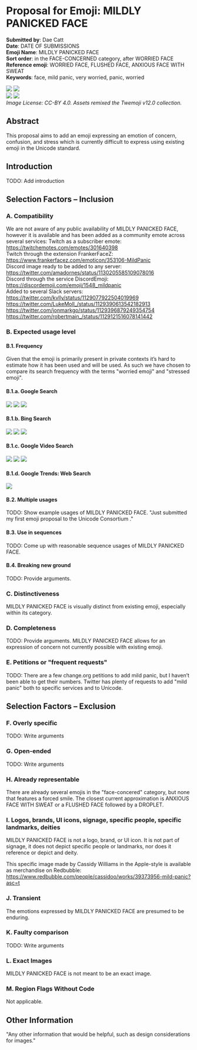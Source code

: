 # Proposal for Emoji: MILDLY PANICKED FACE

**Submitted by**: Dae Catt  
**Date**: DATE OF SUBMISSIONS  
**Emoji Name**: MILDLY PANICKED FACE  
**Sort order**: in the FACE-CONCERNED category, after WORRIED FACE  
**Reference emoji**: WORRIED FACE, FLUSHED FACE, ANXIOUS FACE WITH SWEAT  
**Keywords**: face, mild panic, very worried, panic, worried

![](emoji/mildly_panicked_face.png)
![](emoji/mildly_panicked_face_bw.png)  
![](emoji/mildly_panicked_face_18x18.png)
![](emoji/mildly_panicked_face_bw_18x18.png)  
_Image License: CC-BY 4.0. Assets remixed the Twemoji v12.0 collection._

## Abstract

This proposal aims to add an emoji expressing an emotion of concern, confusion,
and stress which is currently difficult to express using existing emoji in the
Unicode standard.

## Introduction

TODO: Add introduction

## Selection Factors – Inclusion

### A. Compatibility

We are not aware of any public availability of MILDLY PANICKED FACE, however it
is available and has been added as a community emote across several services:
Twitch as a subscriber emote: https://twitchemotes.com/emotes/301640398  
Twitch through the extension FrankerFaceZ:
https://www.frankerfacez.com/emoticon/353106-MildPanic  
Discord image ready to be added to any server:
https://twitter.com/amadornes/status/1130205585109078016  
Discord through the service DiscordEmoji:
https://discordemoji.com/emoji/1548_mildpanic  
Added to several Slack servers:  
https://twitter.com/kvlly/status/1129077922504019969
https://twitter.com/LukeMoll_/status/1129390613542182913
https://twitter.com/jonmarkgo/status/1129396879249354754
https://twitter.com/robertmain_/status/1129121516078141442

### B. Expected usage level

#### B.1. Frequency

Given that the emoji is primarily present in private contexts it’s hard to
estimate how it has been used and will be used. As such we have chosen to
compare its search frequency with the terms "worried emoji" and "stressed
emoji".

#### B.1.a. Google Search

![](searches/google-mild-panic.png)
![](searches/google-worried.png)
![](searches/google-stressed.png)

#### B.1.b. Bing Search

![](searches/bing-mild-panic.png)
![](searches/bing-worried.png)
![](searches/bing-stressed.png)

#### B.1.c. Google Video Search

![](searches/youtube-mild-panic.png)
![](searches/youtube-worried.png)
![](searches/youtube-stressed.png)

#### B.1.d. Google Trends: Web Search

![](searches/google-trends.png)

#### B.2. Multiple usages

TODO: Show example usages of MILDLY PANICKED FACE.
"Just submitted my first emoji proposal to the Unicode Consortium ."

#### B.3. Use in sequences

TODO: Come up with reasonable sequence usages of MILDLY PANICKED FACE.

#### B.4. Breaking new ground

TODO: Provide arguments.

### C. Distinctiveness

MILDLY PANICKED FACE is visually distinct from existing emoji, especially within
its category.

### D. Completeness

TODO: Provide arguments. MILDLY PANICKED FACE allows for an expression of
concern not currently possible with existing emoji.

### E. Petitions or "frequent requests"

TODO: There are a few change.org petitions to add mild panic, but I haven’t been
able to get their numbers. Twitter has plenty of requests to add "mild panic"
both to specific services and to Unicode.

## Selection Factors – Exclusion

### F. Overly specific

TODO: Write arguments

### G. Open-ended

TODO: Write arguments

### H. Already representable

There are already several emojis in the "face-concered" category, but none that
features a forced smile. The closest current approximation is ANXIOUS FACE WITH
SWEAT or a FLUSHED FACE followed by a DROPLET.

### I. Logos, brands, UI icons, signage, specific people, specific landmarks, deities

MILDLY PANICKED FACE is not a logo, brand, or UI icon. It is not part of
signage, it does not depict specific people or landmarks, nor does it reference
or depict and deity.

This specific image made by Cassidy Williams in the Apple-style is available as
merchandise on Redbubble:
https://www.redbubble.com/people/cassidoo/works/39373956-mild-panic?asc=t

### J. Transient

The emotions expressed by MILDLY PANICKED FACE are presumed to be enduring.

### K. Faulty comparison

TODO: Write arguments

### L. Exact Images

MILDLY PANICKED FACE is not meant to be an exact image.

### M. Region Flags Without Code

Not applicable.

## Other Information

"Any other information that would be helpful, such as design considerations for
images."

